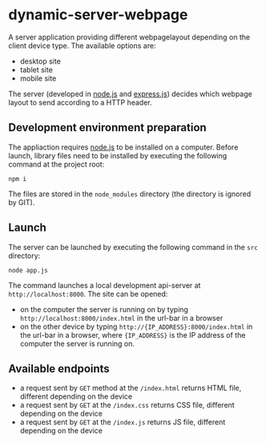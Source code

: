 # dynamic-server-webpage

A server application providing different webpagelayout depending on the client device type. The available options are:
- desktop site
- tablet site
- mobile site

The server (developed in [node.js](https://nodejs.org/en/) and [express.js](https://expressjs.com/)) decides which webpage layout to send according to a HTTP header.

## Development environment preparation

The appliaction requires [node.js](https://nodejs.org/en/) to be installed on a computer. Before launch, library files need to be installed by executing the following command at the project root:
```
npm i
```
The files are stored in the `node_modules` directory (the directory is ignored by GIT).

## Launch

The server can be launched by executing the following command in the `src` directory:
```
node app.js
```
The command launches a local development api-server at `http://localhost:8000`. The site can be opened:
- on the computer the server is running on by typing `http://localhost:8000/index.html` in the url-bar in a browser
- on the other device by typing `http://{IP_ADDRESS}:8000/index.html` in the url-bar in a browser, where `{IP_ADDRESS}` is the IP address of the computer the server is running on.

## Available endpoints

- a request sent by `GET` method at the `/index.html` returns HTML file, different depending on the device
- a request sent by `GET` at the `/index.css` returns CSS file, different depending on the device
- a request sent by `GET` at the `/index.js` returns JS file, different depending on the device
